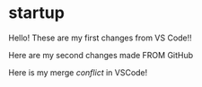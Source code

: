# startup

Hello! These are my first changes from VS Code!!

Here are my second changes made FROM GitHub

Here is my merge *conflict* in VSCode!